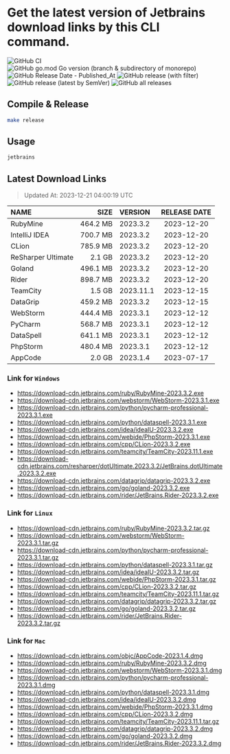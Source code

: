 # Get the latest version of Jetbrains download links by this CLI command.

![GitHub CI](https://github.com/designinlife/jetbrains/actions/workflows/ci.yml/badge.svg)
![GitHub go.mod Go version (branch & subdirectory of monorepo)](https://img.shields.io/github/go-mod/go-version/designinlife/jetbrains/master)
![GitHub Release Date - Published_At](https://img.shields.io/github/release-date/designinlife/jetbrains)
![GitHub release (with filter)](https://img.shields.io/github/v/release/designinlife/jetbrains)
![GitHub release (latest by SemVer)](https://img.shields.io/github/downloads/designinlife/jetbrains/v1.1.10/total)
![GitHub all releases](https://img.shields.io/github/downloads/designinlife/jetbrains/total)

## Compile & Release

```bash
make release
```

## Usage

```bash
jetbrains
```

## Latest Download Links

> Updated At: 2023-12-21 04:00:19 UTC

| NAME | SIZE | VERSION | RELEASE DATE |
| :-- | --: | :-- | :--: |
| RubyMine | 464.2 MB | 2023.3.2 | 2023-12-20 |
| IntelliJ IDEA | 700.7 MB | 2023.3.2 | 2023-12-20 |
| CLion | 785.9 MB | 2023.3.2 | 2023-12-20 |
| ReSharper Ultimate | 2.1 GB | 2023.3.2 | 2023-12-20 |
| Goland | 496.1 MB | 2023.3.2 | 2023-12-20 |
| Rider | 898.7 MB | 2023.3.2 | 2023-12-20 |
| TeamCity | 1.5 GB | 2023.11.1 | 2023-12-15 |
| DataGrip | 459.2 MB | 2023.3.2 | 2023-12-15 |
| WebStorm | 444.4 MB | 2023.3.1 | 2023-12-12 |
| PyCharm | 568.7 MB | 2023.3.1 | 2023-12-12 |
| DataSpell | 641.1 MB | 2023.3.1 | 2023-12-12 |
| PhpStorm | 480.4 MB | 2023.3.1 | 2023-12-12 |
| AppCode | 2.0 GB | 2023.1.4 | 2023-07-17 |

### Link for `Windows`

* <https://download-cdn.jetbrains.com/ruby/RubyMine-2023.3.2.exe>
* <https://download-cdn.jetbrains.com/webstorm/WebStorm-2023.3.1.exe>
* <https://download-cdn.jetbrains.com/python/pycharm-professional-2023.3.1.exe>
* <https://download-cdn.jetbrains.com/python/dataspell-2023.3.1.exe>
* <https://download-cdn.jetbrains.com/idea/ideaIU-2023.3.2.exe>
* <https://download-cdn.jetbrains.com/webide/PhpStorm-2023.3.1.exe>
* <https://download-cdn.jetbrains.com/cpp/CLion-2023.3.2.exe>
* <https://download-cdn.jetbrains.com/teamcity/TeamCity-2023.11.1.exe>
* <https://download-cdn.jetbrains.com/resharper/dotUltimate.2023.3.2/JetBrains.dotUltimate.2023.3.2.exe>
* <https://download-cdn.jetbrains.com/datagrip/datagrip-2023.3.2.exe>
* <https://download-cdn.jetbrains.com/go/goland-2023.3.2.exe>
* <https://download-cdn.jetbrains.com/rider/JetBrains.Rider-2023.3.2.exe>

### Link for `Linux`

* <https://download-cdn.jetbrains.com/ruby/RubyMine-2023.3.2.tar.gz>
* <https://download-cdn.jetbrains.com/webstorm/WebStorm-2023.3.1.tar.gz>
* <https://download-cdn.jetbrains.com/python/pycharm-professional-2023.3.1.tar.gz>
* <https://download-cdn.jetbrains.com/python/dataspell-2023.3.1.tar.gz>
* <https://download-cdn.jetbrains.com/idea/ideaIU-2023.3.2.tar.gz>
* <https://download-cdn.jetbrains.com/webide/PhpStorm-2023.3.1.tar.gz>
* <https://download-cdn.jetbrains.com/cpp/CLion-2023.3.2.tar.gz>
* <https://download-cdn.jetbrains.com/teamcity/TeamCity-2023.11.1.tar.gz>
* <https://download-cdn.jetbrains.com/datagrip/datagrip-2023.3.2.tar.gz>
* <https://download-cdn.jetbrains.com/go/goland-2023.3.2.tar.gz>
* <https://download-cdn.jetbrains.com/rider/JetBrains.Rider-2023.3.2.tar.gz>

### Link for `Mac`

* <https://download-cdn.jetbrains.com/objc/AppCode-2023.1.4.dmg>
* <https://download-cdn.jetbrains.com/ruby/RubyMine-2023.3.2.dmg>
* <https://download-cdn.jetbrains.com/webstorm/WebStorm-2023.3.1.dmg>
* <https://download-cdn.jetbrains.com/python/pycharm-professional-2023.3.1.dmg>
* <https://download-cdn.jetbrains.com/python/dataspell-2023.3.1.dmg>
* <https://download-cdn.jetbrains.com/idea/ideaIU-2023.3.2.dmg>
* <https://download-cdn.jetbrains.com/webide/PhpStorm-2023.3.1.dmg>
* <https://download-cdn.jetbrains.com/cpp/CLion-2023.3.2.dmg>
* <https://download-cdn.jetbrains.com/teamcity/TeamCity-2023.11.1.tar.gz>
* <https://download-cdn.jetbrains.com/datagrip/datagrip-2023.3.2.dmg>
* <https://download-cdn.jetbrains.com/go/goland-2023.3.2.dmg>
* <https://download-cdn.jetbrains.com/rider/JetBrains.Rider-2023.3.2.dmg>
